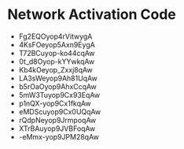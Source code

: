 # Network Activation Code
* Fg2EQOyop4rVitwygA
* 4KsFOeyop5Axn9EygA
* T72BCuyop-ko44cqAw
* 0t_d8Oyop-kYYwkqAw
* Kb4kOeyop_Zxxj8qAw
* LA3sWeyop9Ah81UqAw
* b5rOaOyop9AhxCcqAw
* 5mW3Tuyop9Cx93EqAw
* p1nQX-yop9Cx1fkqAw
* eMDScuyop9Cx0UQqAw
* rQdpNeyop9JrmpoqAw
* XTrBAuyop9JVBFoqAw
* -eMmx-yop9JPM28qAw